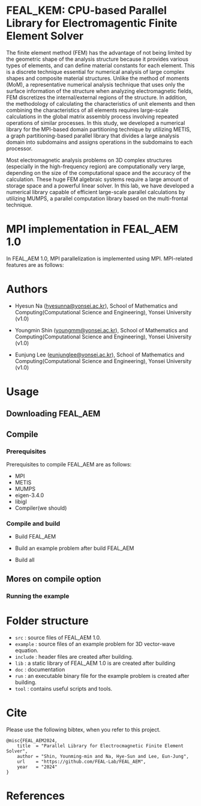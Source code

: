 # FEAL_KEM: CPU-based Parallel Library for Electromagentic Finite Element Solver
The finite element method (FEM) has the advantage of not being limited by the geometric shape of the analysis structure because it provides various types of elements, and can define material constants for each element. This is a discrete technique essential for numerical analysis of large complex shapes and composite material structures. Unlike the method of moments (MoM), a representative numerical analysis technique that uses only the surface information of the structure when analyzing electromagnetic fields, FEM discretizes the internal/external regions of the structure. In addition, the methodology of calculating the characteristics of unit elements and then combining the characteristics of all elements requires large-scale calculations in the global matrix assembly process involving repeated operations of similar processes. In this study, we developed a numerical library for the MPI-based domain partitioning technique by utilizing METIS, a graph partitioning-based parallel library that divides a large analysis domain into subdomains and assigns operations in the subdomains to each processor.

Most electromagnetic analysis problems on 3D complex structures (especially in the high-frequency region) are computationally very large, depending on the size of the computational space and the accuracy of the calculation. These huge FEM algebraic systems require a large amount of storage space and a powerful linear solver. In this lab, we have developed a numerical library capable of efficient large-scale parallel calculations by utilizing MUMPS, a parallel computation library based on the multi-frontal technique.

# MPI implementation in FEAL_AEM 1.0
In FEAL_AEM 1.0, MPI parallelization is implemented using MPI. MPI-related features are as follows:

# Authors
+ Hyesun Na (hyesunna@yonsei.ac.kr), School of Mathematics and Computing(Computational Science and Engineering), Yonsei University (v1.0)

+ Youngmin Shin (youngmm@yonsei.ac.kr), School of Mathematics and Computing(Computational Science and Engineering), Yonsei University (v1.0)

+ Eunjung Lee (eunjunglee@yonsei.ac.kr), School of Mathematics and Computing(Computational Science and Engineering), Yonsei University (v1.0)


# Usage
## Downloading FEAL_AEM

## Compile
### Prerequisites
Prerequisites to compile FEAL_AEM are as follows:
+ MPI
+ METIS
+ MUMPS
+ eigen-3.4.0
+ libigl
+ Compiler(we should)

### Compile and build
+ Build FEAL_AEM

+ Build an example problem after build FEAL_AEM

+ Build all

## Mores on compile option

### Running the example

# Folder structure
+ `src` : source files of FEAL_AEM 1.0.
+ `example` : source files of an example problem for 3D vector-wave equation.
+ `include` : header files are created after building.
+ `lib` : a static library of FEAL_AEM 1.0 is are created after building
+ `doc` : documentation
+ `run` : an executable binary file for the example problem is created after building.
+ `tool` : contains useful scripts and tools.

# Cite
Please use the following bibtex, when you refer to this project.
```
@misc{FEAL_AEM2024,
    title  = "Parallel Library for Electrocmagnetic Finite Element Solver",
    author = "Shin, Younming-min and Na, Hye-Sun and Lee, Eun-Jung",
    url    = "https://github.com/FEAL-Lab/FEAL_AEM",
    year   = "2024"
}
```

# References


